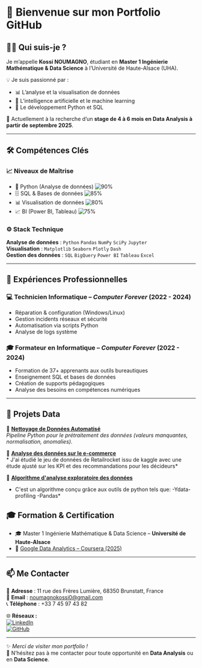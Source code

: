 # 👋 Bienvenue sur mon Portfolio GitHub  

## 🙋‍♂️ Qui suis-je ?  
Je m’appelle **Kossi NOUMAGNO**, étudiant en **Master 1 Ingénierie Mathématique & Data Science** à l’Université de Haute-Alsace (UHA).  

💡 Je suis passionné par :  
- 📊 L’analyse et la visualisation de données  
- 🤖 L’intelligence artificielle et le machine learning  
- 🐍 Le développement Python et SQL  

🔎 Actuellement à la recherche d’un **stage de 4 à 6 mois en Data Analysis à partir de septembre 2025**.  

---

## 🛠️ Compétences Clés  

### 📈 Niveaux de Maîtrise  
- 🐍 Python (Analyse de données) ![90%](https://img.shields.io/badge/-90%25-blue)  
- 🗄️ SQL & Bases de données ![85%](https://img.shields.io/badge/-85%25-blue)  
- 📊 Visualisation de données ![80%](https://img.shields.io/badge/-80%25-blue)  
- 📈 BI (Power BI, Tableau) ![75%](https://img.shields.io/badge/-75%25-blue)  

### ⚙️ Stack Technique  
**Analyse de données** : `Python` `Pandas` `NumPy` `SciPy` `Jupyter`  
**Visualisation** : `Matplotlib` `Seaborn` `Plotly` `Dash`  
**Gestion des données** : `SQL` `BigQuery` `Power BI` `Tableau` `Excel`  

---

## 💼 Expériences Professionnelles  

### 💻 Technicien Informatique – *Computer Forever* (2022 - 2024)  
- Réparation & configuration (Windows/Linux)  
- Gestion incidents réseaux et sécurité  
- Automatisation via scripts Python  
- Analyse de logs système  

### 🎓 Formateur en Informatique – *Computer Forever* (2022 - 2024)  
- Formation de 37+ apprenants aux outils bureautiques  
- Enseignement SQL et bases de données  
- Création de supports pédagogiques  
- Analyse des besoins en compétences numériques  

---

## 📂 Projets Data  

🔹 **[Nettoyage de Données Automatisé](https://github.com/Dave-kossi/Cleanning_Algorithm/tree/main)**  
*Pipeline Python pour le prétraitement des données (valeurs manquantes, normalisation, anomalies).*  

🔹 **[Analyse des données sur le e-commerce](https://github.com/Dave-kossi/analyse_produits_e-commerce)**  
*
J'ai étudié le jeu de données de Retailrocket issu de kaggle avec une étude ajusté sur les KPI et des recommandations pour les décideurs*  

🔹 **[Algorithme d'analyse exploratoire des données](https://github.com/Dave-kossi/EDA_Algorithm)**  
* C'est un algorithme conçu grâce aux outils de python tels que:
-Ydata-profiling
-Pandas*

## 🎓 Formation & Certification  

- 🎓 Master 1 Ingénierie Mathématique & Data Science – **Université de Haute-Alsace**  
- 📜 [Google Data Analytics – Coursera (2025)](https://www.coursera.org/professional-certificates/google-data-analytics)  

---

## 📫 Me Contacter  

📍 **Adresse** : 11 rue des Frères Lumière, 68350 Brunstatt, France  
📧 **Email** : [noumagnokossi0@gmail.com](mailto:noumagnokossi0@gmail.com)  
📞 **Téléphone** : +33 7 45 97 43 82  

🌐 **Réseaux :**  
[![LinkedIn](https://img.shields.io/badge/LinkedIn-Kossi%20Noumagno-blue?logo=linkedin&style=for-the-badge)](https://www.linkedin.com/in/kossi-noumagno)  
[![GitHub](https://img.shields.io/badge/GitHub-Dave--kossi-black?logo=github&style=for-the-badge)](https://github.com/Dave-kossi)  

---

✨ *Merci de visiter mon portfolio !*  
🚀 N’hésitez pas à me contacter pour toute opportunité en **Data Analysis** ou en **Data Science**.  
